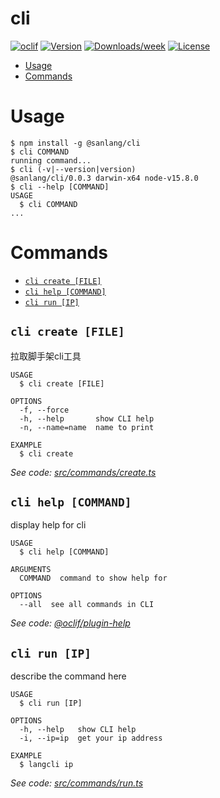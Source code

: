 cli
===



[![oclif](https://img.shields.io/badge/cli-oclif-brightgreen.svg)](https://oclif.io)
[![Version](https://img.shields.io/npm/v/cli.svg)](https://npmjs.org/package/cli)
[![Downloads/week](https://img.shields.io/npm/dw/cli.svg)](https://npmjs.org/package/cli)
[![License](https://img.shields.io/npm/l/cli.svg)](https://github.com/3lang3/cli/blob/master/package.json)

<!-- toc -->
* [Usage](#usage)
* [Commands](#commands)
<!-- tocstop -->
# Usage
<!-- usage -->
```sh-session
$ npm install -g @sanlang/cli
$ cli COMMAND
running command...
$ cli (-v|--version|version)
@sanlang/cli/0.0.3 darwin-x64 node-v15.8.0
$ cli --help [COMMAND]
USAGE
  $ cli COMMAND
...
```
<!-- usagestop -->
# Commands
<!-- commands -->
* [`cli create [FILE]`](#cli-create-file)
* [`cli help [COMMAND]`](#cli-help-command)
* [`cli run [IP]`](#cli-run-ip)

## `cli create [FILE]`

拉取脚手架cli工具

```
USAGE
  $ cli create [FILE]

OPTIONS
  -f, --force
  -h, --help       show CLI help
  -n, --name=name  name to print

EXAMPLE
  $ cli create
```

_See code: [src/commands/create.ts](https://github.com/3lang3/cli/blob/v0.0.3/src/commands/create.ts)_

## `cli help [COMMAND]`

display help for cli

```
USAGE
  $ cli help [COMMAND]

ARGUMENTS
  COMMAND  command to show help for

OPTIONS
  --all  see all commands in CLI
```

_See code: [@oclif/plugin-help](https://github.com/oclif/plugin-help/blob/v3.2.2/src/commands/help.ts)_

## `cli run [IP]`

describe the command here

```
USAGE
  $ cli run [IP]

OPTIONS
  -h, --help   show CLI help
  -i, --ip=ip  get your ip address

EXAMPLE
  $ langcli ip
```

_See code: [src/commands/run.ts](https://github.com/3lang3/cli/blob/v0.0.3/src/commands/run.ts)_
<!-- commandsstop -->
